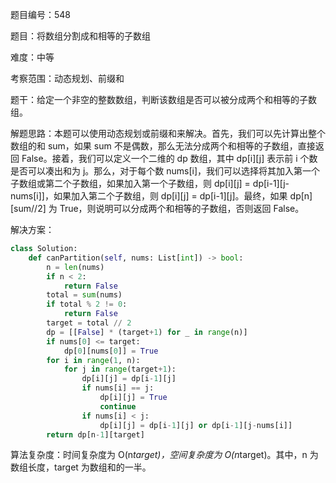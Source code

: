 题目编号：548

题目：将数组分割成和相等的子数组

难度：中等

考察范围：动态规划、前缀和

题干：给定一个非空的整数数组，判断该数组是否可以被分成两个和相等的子数组。

解题思路：本题可以使用动态规划或前缀和来解决。首先，我们可以先计算出整个数组的和 sum，如果 sum 不是偶数，那么无法分成两个和相等的子数组，直接返回 False。接着，我们可以定义一个二维的 dp 数组，其中 dp[i][j] 表示前 i 个数是否可以凑出和为 j。那么，对于每个数 nums[i]，我们可以选择将其加入第一个子数组或第二个子数组，如果加入第一个子数组，则 dp[i][j] = dp[i-1][j-nums[i]]，如果加入第二个子数组，则 dp[i][j] = dp[i-1][j]。最终，如果 dp[n][sum//2] 为 True，则说明可以分成两个和相等的子数组，否则返回 False。

解决方案：

```python
class Solution:
    def canPartition(self, nums: List[int]) -> bool:
        n = len(nums)
        if n < 2:
            return False
        total = sum(nums)
        if total % 2 != 0:
            return False
        target = total // 2
        dp = [[False] * (target+1) for _ in range(n)]
        if nums[0] <= target:
            dp[0][nums[0]] = True
        for i in range(1, n):
            for j in range(target+1):
                dp[i][j] = dp[i-1][j]
                if nums[i] == j:
                    dp[i][j] = True
                    continue
                if nums[i] < j:
                    dp[i][j] = dp[i-1][j] or dp[i-1][j-nums[i]]
        return dp[n-1][target]
```

算法复杂度：时间复杂度为 O(n*target)，空间复杂度为 O(n*target)。其中，n 为数组长度，target 为数组和的一半。